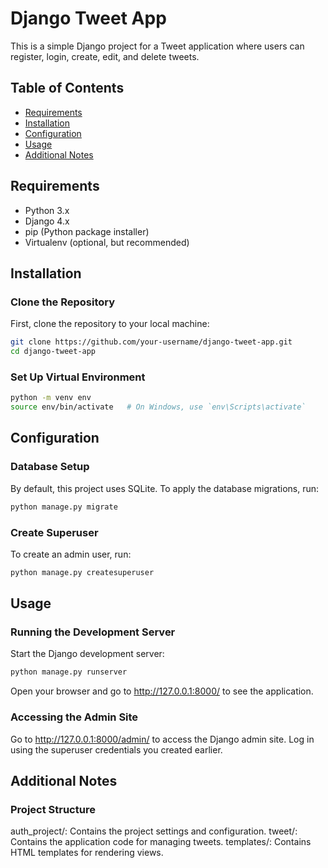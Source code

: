 # Django Tweet App

This is a simple Django project for a Tweet application where users can register, login, create, edit, and delete tweets.

## Table of Contents

- [Requirements](#requirements)
- [Installation](#installation)
- [Configuration](#configuration)
- [Usage](#usage)
- [Additional Notes](#additional-notes)

## Requirements

- Python 3.x
- Django 4.x
- pip (Python package installer)
- Virtualenv (optional, but recommended)

## Installation

### Clone the Repository

First, clone the repository to your local machine:

```bash
git clone https://github.com/your-username/django-tweet-app.git
cd django-tweet-app
```
### Set Up Virtual Environment
```bash
python -m venv env
source env/bin/activate   # On Windows, use `env\Scripts\activate`
```

## Configuration
### Database Setup
By default, this project uses SQLite. To apply the database migrations, run:
```bash
python manage.py migrate

```
### Create Superuser
To create an admin user, run:
```bash
python manage.py createsuperuser

```

## Usage
### Running the Development Server
Start the Django development server:
```bash
python manage.py runserver

```
Open your browser and go to http://127.0.0.1:8000/ to see the application.

### Accessing the Admin Site
Go to http://127.0.0.1:8000/admin/ to access the Django admin site. Log in using the superuser credentials you created earlier.

## Additional Notes
### Project Structure
auth_project/: Contains the project settings and configuration.
tweet/: Contains the application code for managing tweets.
templates/: Contains HTML templates for rendering views.